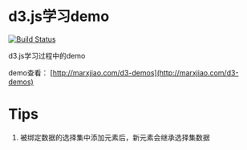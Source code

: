 # d3.js学习demo

[![Build Status](https://travis-ci.org/MarxJiao/d3-demos.svg?branch=master)](https://travis-ci.org/MarxJiao/d3-demos)

d3.js学习过程中的demo

demo查看： [http://marxjiao.com/d3-demos](http://marxjiao.com/d3-demos)
# Tips

1. 被绑定数据的选择集中添加元素后，新元素会继承选择集数据